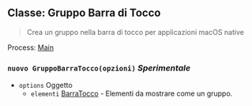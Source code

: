## Classe: Gruppo Barra di Tocco

> Crea un gruppo nella barra di tocco per applicazioni macOS native

Process: [Main](../tutorial/application-architecture.md#main-and-renderer-processes)

### `nuovo GruppoBarraTocco(opzioni)` *Sperimentale*

* `options` Oggetto 
  * `elementi` [BarraTocco](touch-bar.md) - Elementi da mostrare come un gruppo.